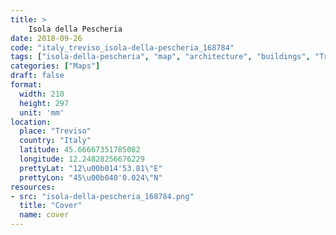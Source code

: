 ```yaml
---
title: > 
    Isola della Pescheria
date: 2018-09-26
code: "italy_treviso_isola-della-pescheria_168784"
tags: ["isola-della-pescheria", "map", "architecture", "buildings", "Treviso", "Italy"]
categories: ["Maps"]
draft: false
format:
  width: 210
  height: 297
  unit: 'mm'
location:
  place: "Treviso"
  country: "Italy"
  latitude: 45.66667351785082
  longitude: 12.24828256676229
  prettyLat: "12\u00b014'53.81\"E"
  prettyLon: "45\u00b040'0.024\"N"
resources:
- src: "isola-della-pescheria_168784.png"
  title: "Cover"
  name: cover
---
```

